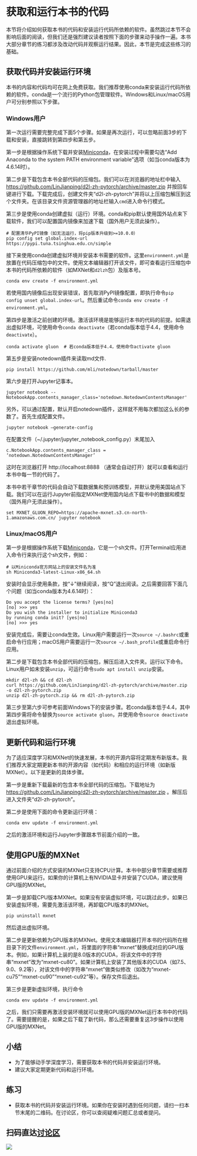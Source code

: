 # 获取和运行本书的代码

本节将介绍如何获取本书的代码和安装运行代码所依赖的软件。虽然跳过本节不会影响后面的阅读，但我们还是强烈建议读者按照下面的步骤来动手操作一遍。本书大部分章节的练习都涉及改动代码并观察运行结果。因此，本节是完成这些练习的基础。

## 获取代码并安装运行环境

本书的内容和代码均可在网上免费获取。我们推荐使用conda来安装运行代码所依赖的软件。conda是一个流行的Python包管理软件。Windows和Linux/macOS用户可分别参照以下步骤。

### Windows用户

第一次运行需要完整完成下面5个步骤。如果是再次运行，可以忽略前面3步的下载和安装，直接跳转到第四步和第五步。

第一步是根据操作系统下载并安装[Miniconda](https://conda.io/en/master/miniconda.html)，在安装过程中需要勾选“Add Anaconda to the system PATH environment variable”选项（如当conda版本为4.6.14时）。

第二步是下载包含本书全部代码的压缩包。我们可以在浏览器的地址栏中输入 https://github.com/LinJianping/d2l-zh-pytorch/archive/master.zip 并按回车键进行下载。下载完成后，创建文件夹“d2l-zh-pytorch”并将以上压缩包解压到这个文件夹。在该目录文件资源管理器的地址栏输入`cmd`进入命令行模式。

第三步是使用conda创建虚拟（运行）环境。conda和pip默认使用国外站点来下载软件，我们可以配置国内镜像来加速下载（国外用户无须此操作）。

```
# 配置清华PyPI镜像（如无法运行，将pip版本升级到>=10.0.0）
pip config set global.index-url https://pypi.tuna.tsinghua.edu.cn/simple
```


接下来使用conda创建虚拟环境并安装本书需要的软件。这里`environment.yml`是放置在代码压缩包中的文件。使用文本编辑器打开该文件，即可查看运行压缩包中本书的代码所依赖的软件（如MXNet和`d2lzh`包）及版本号。

```
conda env create -f environment.yml
```


若使用国内镜像后出现安装错误，首先取消PyPI镜像配置，即执行命令`pip config unset global.index-url`。然后重试命令`conda env create -f environment.yml`。

第四步是激活之前创建的环境。激活该环境是能够运行本书的代码的前提。如需退出虚拟环境，可使用命令`conda deactivate`（若conda版本低于4.4，使用命令`deactivate`）。

```
conda activate gluon  # 若conda版本低于4.4，使用命令activate gluon
```


第五步是安装notedown插件来读取md文件.

```
pip install https://github.com/mli/notedown/tarball/master
```


第六步是打开Jupyter记事本。

```
jupyter notebook --NotebookApp.contents_manager_class='notedown.NotedownContentsManager'
```


另外，可以通过配置，默认开启notedown插件，这样就不用每次都加这么长的参数了。首先生成配置文件。

```
jupyter notebook –generate-config 
```


在配置文件（~/.jupyter/jupyter_notebook_config.py）末尾加入

```
c.NotebookApp.contents_manager_class = ‘notedown.NotedownContentsManager’
```


这时在浏览器打开 http://localhost:8888 （通常会自动打开）就可以查看和运行本书中每一节的代码了。

本书中若干章节的代码会自动下载数据集和预训练模型，并默认使用美国站点下载。我们可以在运行Jupyter前指定MXNet使用国内站点下载书中的数据和模型（国外用户无须此操作）。

```
set MXNET_GLUON_REPO=https://apache-mxnet.s3.cn-north-1.amazonaws.com.cn/ jupyter notebook
```


### Linux/macOS用户

第一步是根据操作系统下载[Miniconda](https://conda.io/miniconda.html)，它是一个sh文件。打开Terminal应用进入命令行来执行这个sh文件，例如：

```
# 以Miniconda官方网站上的安装文件名为准
sh Miniconda3-latest-Linux-x86_64.sh
```


安装时会显示使用条款，按“↓”继续阅读，按“Q”退出阅读。之后需要回答下面几个问题（如当conda版本为4.6.14时）：

```
Do you accept the license terms? [yes|no]
[no] >>> yes
Do you wish the installer to initialize Miniconda3
by running conda init? [yes|no]
[no] >>> yes
```


安装完成后，需要让conda生效。Linux用户需要运行一次`source ~/.bashrc`或重启命令行应用；macOS用户需要运行一次`source ~/.bash_profile`或重启命令行应用。

第二步是下载包含本书全部代码的压缩包，解压后进入文件夹。运行以下命令。Linux用户如未安装`unzip`，可运行命令`sudo apt install unzip`安装。

```
mkdir d2l-zh && cd d2l-zh
curl https://github.com/LinJianping/d2l-zh-pytorch/archive/master.zip -o d2l-zh-pytorch.zip
unzip d2l-zh-pytorch.zip && rm d2l-zh-pytorch.zip
```


第三步至第六步可参考前面Windows下的安装步骤。若conda版本低于4.4，其中第四步需将命令替换为`source activate gluon`，并使用命令`source deactivate`退出虚拟环境。

## 更新代码和运行环境

为了适应深度学习和MXNet的快速发展，本书的开源内容将定期发布新版本。我们推荐大家定期更新本书的开源内容（如代码）和相应的运行环境（如新版MXNet）。以下是更新的具体步骤。

第一步是重新下载最新的包含本书全部代码的压缩包。下载地址为 https://github.com/LinJianping/d2l-zh-pytorch/archive/master.zip 。解压后进入文件夹“d2l-zh-pytorch”。

第二步是使用下面的命令更新运行环境：

```
conda env update -f environment.yml
```


之后的激活环境和运行Jupyter步骤跟本节前面介绍的一致。


## 使用GPU版的MXNet

通过前面介绍的方式安装的MXNet只支持CPU计算。本书中部分章节需要或推荐使用GPU来运行。如果你的计算机上有NVIDIA显卡并安装了CUDA，建议使用GPU版的MXNet。

第一步是卸载CPU版本MXNet。如果没有安装虚拟环境，可以跳过此步。如果已安装虚拟环境，需要先激活该环境，再卸载CPU版本的MXNet。

```
pip uninstall mxnet
```


然后退出虚拟环境。

第二步是更新依赖为GPU版本的MXNet。使用文本编辑器打开本书的代码所在根目录下的文件`environment.yml`，将里面的字符串“mxnet”替换成对应的GPU版本。例如，如果计算机上装的是8.0版本的CUDA，将该文件中的字符串“mxnet”改为“mxnet-cu80”。如果计算机上安装了其他版本的CUDA（如7.5、9.0、9.2等），对该文件中的字符串“mxnet”做类似修改（如改为“mxnet-cu75”“mxnet-cu90”“mxnet-cu92”等）。保存文件后退出。

第三步是更新虚拟环境，执行命令

```
conda env update -f environment.yml
```


之后，我们只需要再激活安装环境就可以使用GPU版的MXNet运行本书中的代码了。需要提醒的是，如果之后下载了新代码，那么还需要重复这3步操作以使用GPU版的MXNet。


## 小结

* 为了能够动手学深度学习，需要获取本书的代码并安装运行环境。
* 建议大家定期更新代码和运行环境。


## 练习

* 获取本书的代码并安装运行环境。如果你在安装时遇到任何问题，请扫一扫本节末尾的二维码。在讨论区，你可以查阅疑难问题汇总或者提问。



## 扫码直达[讨论区](https://discuss.gluon.ai/t/topic/249)

![](../img/qr_install.svg)
